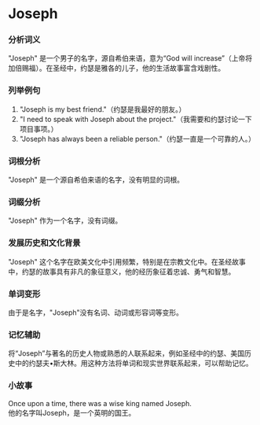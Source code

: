 # Joseph

### 分析词义

  

"Joseph" 是一个男子的名字，源自希伯来语，意为“God will increase”（上帝将加倍赐福）。在圣经中，约瑟是雅各的儿子，他的生活故事富含戏剧性。

  

### 列举例句

  

1.  "Joseph is my best friend."（约瑟是我最好的朋友。）
2.  "I need to speak with Joseph about the project."（我需要和约瑟讨论一下项目事项。）
3.  "Joseph has always been a reliable person."（约瑟一直是一个可靠的人。）

  

### 词根分析

  

"Joseph" 是一个源自希伯来语的名字，没有明显的词根。

  

### 词缀分析

  

"Joseph" 作为一个名字，没有词缀。

  

### 发展历史和文化背景

  

"Joseph" 这个名字在欧美文化中引用频繁，特别是在宗教文化中。在圣经故事中，约瑟的故事具有非凡的象征意义，他的经历象征着忠诚、勇气和智慧。

  

### 单词变形

  

由于是名字，"Joseph"没有名词、动词或形容词等变形。

  

### 记忆辅助

  

将“Joseph”与著名的历史人物或熟悉的人联系起来，例如圣经中的约瑟、美国历史中的约瑟夫•斯大林。用这种方法将单词和现实世界联系起来，可以帮助记忆。

  

### 小故事

  

Once upon a time, there was a wise king named Joseph.  
他的名字叫Joseph，是一个英明的国王。
